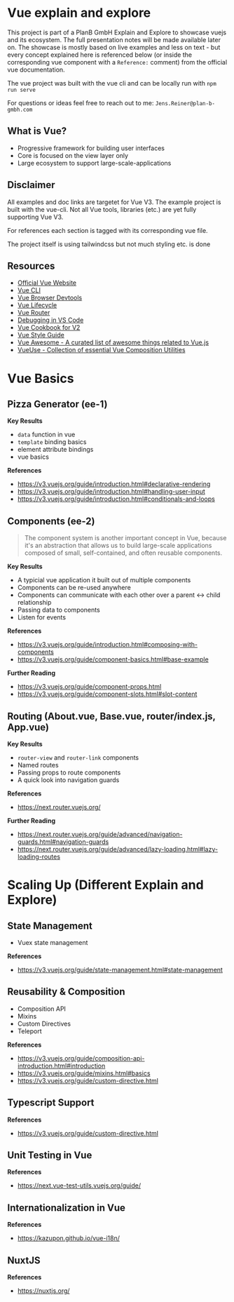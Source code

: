 # Vue explain and explore

This project is part of a PlanB GmbH Explain and Explore to showcase vuejs and its ecosystem. The full presentation notes will be made available later on. The showcase is mostly based on live examples and less on text - but every concept explained here is referenced below (or inside the corresponding vue component with a `Reference:` comment) from the official vue documentation.

The vue project was built with the vue cli and can be locally run with `npm run serve`

For questions or ideas feel free to reach out to me: `Jens.Reiner@plan-b-gmbh.com`

## What is Vue?

- Progressive framework for building user interfaces
- Core is focused on the view layer only
- Large ecosystem to support large-scale-applications

## Disclaimer

All examples and doc links are targetet for Vue V3. The example project is built with the vue-cli.
Not all Vue tools, libraries (etc.) are yet fully supporting Vue V3.

For references each section is tagged with its corresponding vue file.

The project itself is using tailwindcss but not much styling etc. is done

## Resources

- [Official Vue Website](https://v3.vuejs.org/)
- [Vue CLI](https://cli.vuejs.org/)
- [Vue Browser Devtools](https://devtools.vuejs.org/)
- [Vue Lifecycle](https://v3.vuejs.org/images/lifecycle.svg)
- [Vue Router](https://next.router.vuejs.org/)
- [Debugging in VS Code](https://v3.vuejs.org/cookbook/debugging-in-vscode.html)
- [Vue Cookbook for V2](https://vuejs.org/v2/cookbook/index.html)
- [Vue Style Guide](https://v3.vuejs.org/style-guide/)
- [Vue Awesome - A curated list of awesome things related to Vue.js](https://github.com/vuejs/awesome-vue)
- [VueUse - Collection of essential Vue Composition Utilities](https://vueuse.org/)

# Vue Basics

## Pizza Generator (ee-1)

**Key Results**

- `data` function in vue
- `template` binding basics
- element attribute bindings
- vue basics

**References**

- https://v3.vuejs.org/guide/introduction.html#declarative-rendering
- https://v3.vuejs.org/guide/introduction.html#handling-user-input
- https://v3.vuejs.org/guide/introduction.html#conditionals-and-loops

## Components (ee-2)

> The component system is another important concept in Vue, because it's an abstraction that allows us to build large-scale applications composed of small, self-contained, and often reusable components.

**Key Results**

- A typicial vue application it built out of multiple components
- Components can be re-used anywhere
- Components can communicate with each other over a parent <-> child relationship
- Passing data to components
- Listen for events

**References**

- https://v3.vuejs.org/guide/introduction.html#composing-with-components
- https://v3.vuejs.org/guide/component-basics.html#base-example

**Further Reading**

- https://v3.vuejs.org/guide/component-props.html
- https://v3.vuejs.org/guide/component-slots.html#slot-content

## Routing (About.vue, Base.vue, router/index.js, App.vue)

**Key Results**

- `router-view` and `router-link` components
- Named routes
- Passing props to route components
- A quick look into navigation guards

**References**

- https://next.router.vuejs.org/

**Further Reading**

- https://next.router.vuejs.org/guide/advanced/navigation-guards.html#navigation-guards
- https://next.router.vuejs.org/guide/advanced/lazy-loading.html#lazy-loading-routes

# Scaling Up (Different Explain and Explore)

## State Management

- Vuex state management

**References**

- https://v3.vuejs.org/guide/state-management.html#state-management

## Reusability & Composition

- Composition API
- Mixins
- Custom Directives
- Teleport

**References**

- https://v3.vuejs.org/guide/composition-api-introduction.html#introduction
- https://v3.vuejs.org/guide/mixins.html#basics
- https://v3.vuejs.org/guide/custom-directive.html

## Typescript Support

**References**

- https://v3.vuejs.org/guide/custom-directive.html

## Unit Testing in Vue

**References**

- https://next.vue-test-utils.vuejs.org/guide/

## Internationalization in Vue

**References**

- https://kazupon.github.io/vue-i18n/

## NuxtJS

**References**

- https://nuxtjs.org/

